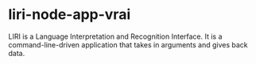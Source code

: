 # liri-node-app-vrai
LIRI is a Language Interpretation and Recognition Interface. It is a command-line-driven application that takes in arguments and gives back data. 
